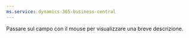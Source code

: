 ```yaml
---
ms.service: dynamics-365-business-central
---
```

Passare sul campo con il mouse per visualizzare una breve descrizione.
